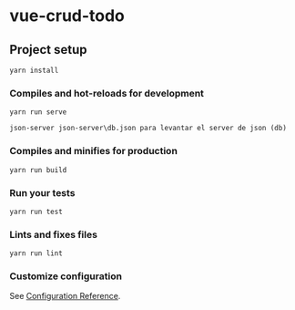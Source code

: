 # vue-crud-todo

## Project setup
```
yarn install
```

### Compiles and hot-reloads for development
```
yarn run serve

json-server json-server\db.json para levantar el server de json (db)
```

### Compiles and minifies for production
```
yarn run build
```

### Run your tests
```
yarn run test
```

### Lints and fixes files
```
yarn run lint
```

### Customize configuration
See [Configuration Reference](https://cli.vuejs.org/config/).

